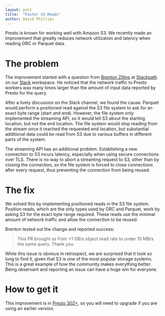 ```yaml
---
layout: post
title:  "Faster S3 Reads"
author: David Phillips
---
```


Presto is known for working well with Amazon S3. We recently made an
improvement that greatly reduces network utilization and latency when
reading ORC or Parquet data.

# The problem

The improvement started with a question
from [Brenton Zillins](https://github.com/bzillins)
at [Stackpath](https://www.stackpath.com/)
on our [Slack]({{site.url}}/slack.html) workspace. He noticed
that the network traffic to Presto workers was many times larger than the
amount of input data reported by Presto for the query.

After a lively discussion on the Slack channel, we found the cause. Parquet
would perform a positioned read against the S3 file system to ask for an
exact byte range (start and end). However, the file system only implemented
the streaming API, so it would tell S3 about the starting location, but
not the end location. The file system would stop reading from the stream once
it reached the requested end location, but substantial additional data could
be read from S3 due to various buffers in different parts of the system.

The streaming API has an additional problem. Establishing a new connection
to S3 incurs latency, especially when using secure connections over TLS.
There is no way to abort a streaming request to S3, other than by closing
the connection, so the file system is forced to close connections after
every request, thus preventing the connection from being reused.

# The fix

We solved this by implementing positioned reads in the S3 file system.
Position reads, which are the only types used by ORC and Parquet, work by
asking S3 for the exact byte range required. These reads use the minimal
amount of network traffic and allow the connection to be reused.

Brenton tested out the change and reported success:

> This PR brought us from >1 GB/s object read rate to under 10 MB/s
> the same query. Thank you.

While this issue is obvious in retrospect, we are surprised that it took
so long to find it, given that S3 is one of the most popular storage systems.
This is a great example of how the community makes everything better.
Being observant and reporting an issue can have a huge win for everyone.

# How to get it

This improvement is in [Presto 302+]({{site.url}}/download.html),
so you will need to upgrade if you are using an earlier version.
